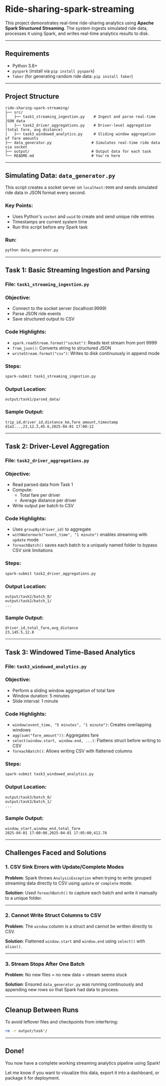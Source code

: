 # Ride-sharing-spark-streaming

This project demonstrates real-time ride-sharing analytics using **Apache Spark Structured Streaming**. The system ingests simulated ride data, processes it using Spark, and writes real-time analytics results to disk.

---

## Requirements
- Python 3.8+
- `pyspark` (install via `pip install pyspark`)
- `faker` (for generating random ride data: `pip install faker`)

---

## Project Structure
```
ride-sharing-spark-streaming/
├── src/
│   ├── task1_streaming_ingestion.py    # Ingest and parse real-time JSON data
│   ├── task2_driver_aggregations.py    # Driver-level aggregation (total fare, avg distance)
│   ├── task3_windowed_analytics.py     # Sliding window aggregation of fare amounts
├── data_generator.py                  # Simulates real-time ride data via socket
├── output/                            # Output data for each task
└── README.md                          # You're here
```

---

## Simulating Data: `data_generator.py`

This script creates a socket server on `localhost:9999` and sends simulated ride data in JSON format every second.

### Key Points:
- Uses Python's `socket` and `uuid` to create and send unique ride entries
- Timestamps are current system time
- Run this script before any Spark task

### Run:
```bash
python data_generator.py
```

---

## Task 1: Basic Streaming Ingestion and Parsing

### File: `task1_streaming_ingestion.py`

### Objective:
- Connect to the socket server (localhost:9999)
- Parse JSON ride events
- Save structured output to CSV

### Code Highlights:
- `spark.readStream.format("socket")`: Reads text stream from port 9999
- `from_json()`: Converts string to structured JSON
- `writeStream.format("csv")`: Writes to disk continuously in append mode

### Steps:
```bash
spark-submit task1_streaming_ingestion.py
```

### Output Location:
```
output/task1/parsed_data/
```

### Sample Output:
```csv
trip_id,driver_id,distance_km,fare_amount,timestamp
d1a2...,23,12.3,45.6,2025-04-01 17:00:12
```

---

## Task 2: Driver-Level Aggregation

### File: `task2_driver_aggregations.py`

### Objective:
- Read parsed data from Task 1
- Compute:
  - Total fare per driver
  - Average distance per driver
- Write output per batch to CSV

### Code Highlights:
- Uses `groupBy(driver_id)` to aggregate
- `withWatermark("event_time", "1 minute")` enables streaming with `update` mode
- `foreachBatch()` saves each batch to a uniquely named folder to bypass CSV sink limitations

### Steps:
```bash
spark-submit task2_driver_aggregations.py
```

### Output Location:
```
output/task2/batch_0/
output/task2/batch_1/
...
```

### Sample Output:
```csv
driver_id,total_fare,avg_distance
23,145.5,12.8
```

---

## Task 3: Windowed Time-Based Analytics

### File: `task3_windowed_analytics.py`

### Objective:
- Perform a sliding window aggregation of total fare
- Window duration: 5 minutes
- Slide interval: 1 minute

### Code Highlights:
- `window(event_time, "5 minutes", "1 minute")`: Creates overlapping windows
- `agg(sum("fare_amount"))`: Aggregates fare
- `select(window.start, window.end, ...)`: Flattens struct before writing to CSV
- `foreachBatch()`: Allows writing CSV with flattened columns

### Steps:
```bash
spark-submit task3_windowed_analytics.py
```

### Output Location:
```
output/task3/batch_0/
output/task3/batch_1/
...
```

### Sample Output:
```csv
window_start,window_end,total_fare
2025-04-01 17:00:00,2025-04-01 17:05:00,412.78
```

---

## Challenges Faced and Solutions

### 1. **CSV Sink Errors with Update/Complete Modes**
**Problem**: Spark throws `AnalysisException` when trying to write grouped streaming data directly to CSV using `update` or `complete` mode.

**Solution**: Used `foreachBatch()` to capture each batch and write it manually to a unique folder.

---

### 2. **Cannot Write Struct Columns to CSV**
**Problem**: The `window` column is a struct and cannot be written directly to CSV.

**Solution**: Flattened `window.start` and `window.end` using `select()` with `alias()`.

---

### 3. **Stream Stops After One Batch**
**Problem**: No new files = no new data = stream seems stuck

**Solution**: Ensured `data_generator.py` was running continuously and appending new rows so that Spark had data to process.

---

## Cleanup Between Runs
To avoid leftover files and checkpoints from interfering:
```bash
rm -r output/task*/
```

---

## Done!
You now have a complete working streaming analytics pipeline using Spark!

Let me know if you want to visualize this data, export it into a dashboard, or package it for deployment.

